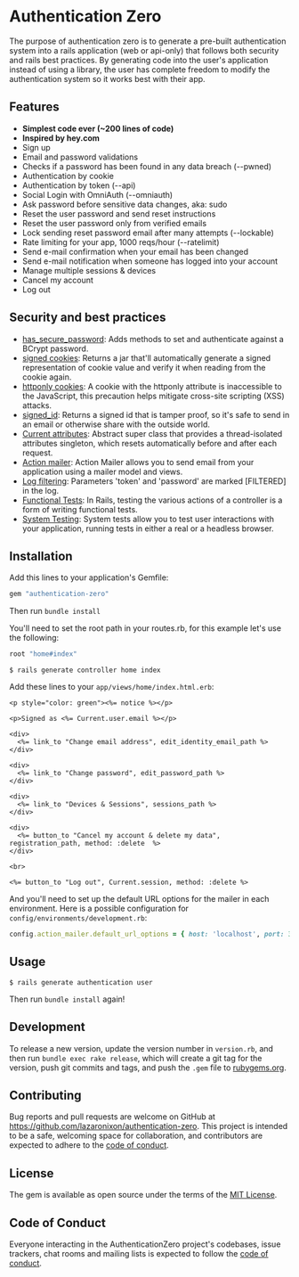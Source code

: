 # Authentication Zero

The purpose of authentication zero is to generate a pre-built authentication system into a rails application (web or api-only) that follows both security and rails best practices. By generating code into the user's application instead of using a library, the user has complete freedom to modify the authentication system so it works best with their app.

## Features

- **Simplest code ever (~200 lines of code)**
- **Inspired by hey.com**
- Sign up
- Email and password validations
- Checks if a password has been found in any data breach (--pwned)
- Authentication by cookie
- Authentication by token (--api)
- Social Login with OmniAuth (--omniauth)
- Ask password before sensitive data changes, aka: sudo
- Reset the user password and send reset instructions
- Reset the user password only from verified emails
- Lock sending reset password email after many attempts (--lockable)
- Rate limiting for your app, 1000 reqs/hour (--ratelimit)
- Send e-mail confirmation when your email has been changed
- Send e-mail notification when someone has logged into your account
- Manage multiple sessions & devices
- Cancel my account
- Log out

## Security and best practices

- [has_secure_password](https://api.rubyonrails.org/classes/ActiveModel/SecurePassword/ClassMethods.html#method-i-has_secure_password): Adds methods to set and authenticate against a BCrypt password.
- [signed cookies](https://api.rubyonrails.org/classes/ActionDispatch/Cookies.html): Returns a jar that'll automatically generate a signed representation of cookie value and verify it when reading from the cookie again.
- [httponly cookies](https://api.rubyonrails.org/classes/ActionDispatch/Cookies.html): A cookie with the httponly attribute is inaccessible to the JavaScript, this precaution helps mitigate cross-site scripting (XSS) attacks.
- [signed_id](https://api.rubyonrails.org/classes/ActiveRecord/SignedId.html): Returns a signed id that is tamper proof, so it's safe to send in an email or otherwise share with the outside world.
- [Current attributes](https://api.rubyonrails.org/classes/ActiveSupport/CurrentAttributes.html): Abstract super class that provides a thread-isolated attributes singleton, which resets automatically before and after each request.
- [Action mailer](https://api.rubyonrails.org/classes/ActionMailer/Base.html): Action Mailer allows you to send email from your application using a mailer model and views.
- [Log filtering](https://guides.rubyonrails.org/action_controller_overview.html#log-filtering): Parameters 'token' and 'password' are marked [FILTERED] in the log.
- [Functional Tests](https://guides.rubyonrails.org/testing.html#functional-tests-for-your-controllers): In Rails, testing the various actions of a controller is a form of writing functional tests.
- [System Testing](https://guides.rubyonrails.org/testing.html#system-testing): System tests allow you to test user interactions with your application, running tests in either a real or a headless browser.

## Installation

Add this lines to your application's Gemfile:

```ruby
gem "authentication-zero"
```

Then run `bundle install`

You'll need to set the root path in your routes.rb, for this example let's use the following:

```ruby
root "home#index"
```

```
$ rails generate controller home index
```

Add these lines to your `app/views/home/index.html.erb`:

```html+erb
<p style="color: green"><%= notice %></p>

<p>Signed as <%= Current.user.email %></p>

<div>
  <%= link_to "Change email address", edit_identity_email_path %>
</div>

<div>
  <%= link_to "Change password", edit_password_path %>
</div>

<div>
  <%= link_to "Devices & Sessions", sessions_path %>
</div>

<div>
  <%= button_to "Cancel my account & delete my data", registration_path, method: :delete  %>
</div>

<br>

<%= button_to "Log out", Current.session, method: :delete %>
```

And you'll need to set up the default URL options for the mailer in each environment. Here is a possible configuration for `config/environments/development.rb`:

```ruby
config.action_mailer.default_url_options = { host: 'localhost', port: 3000 }
```

## Usage

```
$ rails generate authentication user
```

Then run `bundle install` again!

## Development

To release a new version, update the version number in `version.rb`, and then run `bundle exec rake release`, which will create a git tag for the version, push git commits and tags, and push the `.gem` file to [rubygems.org](https://rubygems.org).

## Contributing

Bug reports and pull requests are welcome on GitHub at https://github.com/lazaronixon/authentication-zero. This project is intended to be a safe, welcoming space for collaboration, and contributors are expected to adhere to the [code of conduct](https://github.com/lazaronixon/authentication-zero/blob/main/CODE_OF_CONDUCT.md).


## License

The gem is available as open source under the terms of the [MIT License](https://opensource.org/licenses/MIT).

## Code of Conduct

Everyone interacting in the AuthenticationZero project's codebases, issue trackers, chat rooms and mailing lists is expected to follow the [code of conduct](https://github.com/lazaronixon/authentication-zero/blob/main/CODE_OF_CONDUCT.md).
